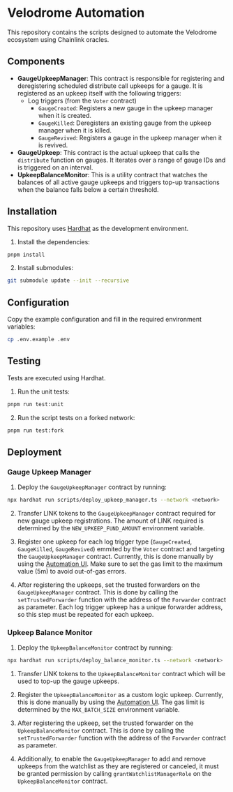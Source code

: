 # Velodrome Automation

This repository contains the scripts designed to automate the Velodrome ecosystem using Chainlink oracles.

## Components

- **GaugeUpkeepManager**: This contract is responsible for registering and deregistering scheduled distribute call upkeeps for a gauge. It is registered as an upkeep itself with the following triggers:
  - Log triggers (from the `Voter` contract)
    - `GaugeCreated`: Registers a new gauge in the upkeep manager when it is created.
    - `GaugeKilled`: Deregisters an existing gauge from the upkeep manager when it is killed.
    - `GaugeRevived`: Registers a gauge in the upkeep manager when it is revived.
- **GaugeUpkeep**: This contract is the actual upkeep that calls the `distribute` function on gauges. It iterates over a range of gauge IDs and is triggered on an interval.
- **UpkeepBalanceMonitor**: This is a utility contract that watches the balances of all active gauge upkeeps and triggers top-up transactions when the balance falls below a certain threshold.

## Installation

This repository uses [Hardhat](https://hardhat.org/) as the development environment.

1. Install the dependencies:

```bash
pnpm install
```

2. Install submodules:

```bash
git submodule update --init --recursive
```

## Configuration

Copy the example configuration and fill in the required environment variables:

```bash
cp .env.example .env
```

## Testing

Tests are executed using Hardhat.

1. Run the unit tests:

```bash
pnpm run test:unit
```

2. Run the script tests on a forked network:

```bash
pnpm run test:fork
```

## Deployment

### Gauge Upkeep Manager

1. Deploy the `GaugeUpkeepManager` contract by running:

```bash
npx hardhat run scripts/deploy_upkeep_manager.ts --network <network>
```

2. Transfer LINK tokens to the `GaugeUpkeepManager` contract required for new gauge upkeep registrations. The amount of LINK required is determined by the `NEW_UPKEEP_FUND_AMOUNT` environment variable.

3. Register one upkeep for each log trigger type (`GaugeCreated`, `GaugeKilled`, `GaugeRevived`) emmited by the `Voter` contract and targeting the `GaugeUpkeepManager` contract. Currently, this is done manually by using the [Automation UI](https://automation.chain.link/). Make sure to set the gas limit to the maximum value (5m) to avoid out-of-gas errors.

4. After registering the upkeeps, set the trusted forwarders on the `GaugeUpkeepManager` contract. This is done by calling the `setTrustedForwarder` function with the address of the `Forwarder` contract as parameter. Each log trigger upkeep has a unique forwarder address, so this step must be repeated for each upkeep.

### Upkeep Balance Monitor

1. Deploy the `UpkeepBalanceMonitor` contract by running:

```bash
npx hardhat run scripts/deploy_balance_monitor.ts --network <network>
```

1. Transfer LINK tokens to the `UpkeepBalanceMonitor` contract which will be used to top-up the gauge upkeeps.

2. Register the `UpkeepBalanceMonitor` as a custom logic upkeep. Currently, this is done manually by using the [Automation UI](https://automation.chain.link/). The gas limit is determined by the `MAX_BATCH_SIZE` environment variable.

3. After registering the upkeep, set the trusted forwarder on the `UpkeepBalanceMonitor` contract. This is done by calling the `setTrustedForwarder` function with the address of the `Forwarder` contract as parameter.

4. Additionally, to enable the `GaugeUpkeepManager` to add and remove upkeeps from the watchlist as they are registered or canceled, it must be granted permission by calling `grantWatchlistManagerRole` on the `UpkeepBalanceMonitor` contract.
